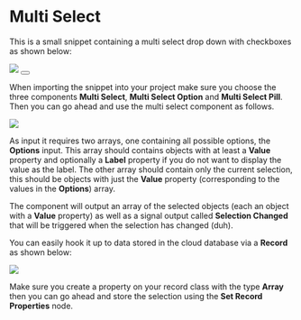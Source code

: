# Multi Select

This is a small snippet containing a multi select drop down with checkboxes as shown below:

<div class="ndl-image-with-background">
    <img src="snippets/multi-select/multi-select.png">
    <button class="ndl-import-button" onClick='importIntoNoodl("/snippets/multi-select/multi-select-0-4.zip")'></button>
</div>

When importing the snippet into your project make sure you choose the three components **Multi Select**, **Multi Select Option** and **Multi Select Pill**. Then you can go ahead and use the multi select component as follows.

<div class="ndl-image">
    <img src="snippets/multi-select/multi-select-nodes.png">
</div>

As input it requires two arrays, one containing all possible options, the **Options** input. This array should contains objects with at least a **Value** property and optionally a **Label** property if you do not want to display the value as the label. The other array should contain only the current selection, this should be objects with just the **Value** property (corresponding to the values in the **Options**) array.

The component will output an array of the selected objects (each an object with a **Value** property) as well as a signal output called **Selection Changed** that will be triggered when the selection has changed (duh).

You can easily hook it up to data stored in the cloud database via a **Record** as shown below:

<div class="ndl-image">
    <img src="snippets/multi-select/multi-select-nodes-data.png">
</div>

Make sure you create a property on your record class with the type **Array** then you can go ahead and store the selection using the **Set Record Properties** node.
